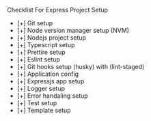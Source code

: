 Checklist For Express Project Setup

-   [+] Git setup
-   [+] Node version manager setup (NVM)
-   [+] Nodejs project setup
-   [+] Typescript setup
-   [+] Prettire setup
-   [+] Eslint setup
-   [+] Git hooks setup (husky) with (lint-staged)
-   [+] Application config
-   [+] Expressjs app setup
-   [+] Logger setup
-   [+] Error handaling setup
-   [+] Test setup
-   [+] Template setup
